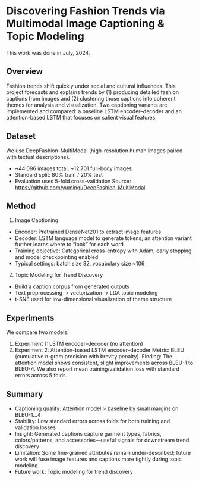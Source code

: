 # Discovering Fashion Trends via Multimodal Image Captioning & Topic Modeling
This work was done in July, 2024. 

## Overview
Fashion trends shift quickly under social and cultural influences. This project forecasts and explains trends by (1) producing detailed fashion captions from images and (2) clustering those captions into coherent themes for analysis and visualization. Two captioning variants are implemented and compared: a baseline LSTM encoder–decoder and an attention-based LSTM that focuses on salient visual features.

## Dataset
We use DeepFashion-MultiModal (high-resolution human images paired with textual descriptions).
- ~44,096 images total; ~12,701 full-body images
- Standard split: 80% train / 20% test
- Evaluation uses 5-fold cross-validation
Source: https://github.com/yumingj/DeepFashion-MultiModal

## Method
1) Image Captioning
- Encoder: Pretrained DenseNet201 to extract image features
- Decoder: LSTM language model to generate tokens; an attention variant further learns where to “look” for each word
- Training objective: Categorical cross-entropy with Adam; early stopping and model checkpointing enabled
- Typical settings: batch size 32, vocabulary size ≈106

2) Topic Modeling for Trend Discovery
- Build a caption corpus from generated outputs
- Text preprocessing → vectorization → LDA topic modeling
- t-SNE used for low-dimensional visualization of theme structure

## Experiments
We compare two models:
1. Experiment 1: LSTM encoder–decoder (no attention)
2. Experiment 2: Attention-based LSTM encoder–decoder
Metric: BLEU (cumulative n-gram precision with brevity penalty).
Finding: The attention model shows consistent, slight improvements across BLEU-1 to BLEU-4.
We also report mean training/validation loss with standard errors across 5 folds.

## Summary
- Captioning quality: Attention model > baseline by small margins on BLEU-1…4
- Stability: Low standard errors across folds for both training and validation losses
- Insight: Generated captions capture garment types, fabrics, colors/patterns, and accessories—useful signals for downstream trend discovery
- Limitation: Some fine-grained attributes remain under-described; future work will fuse image features and captions more tightly during topic modeling.
- Future work: Topic modeling for trend discovery


